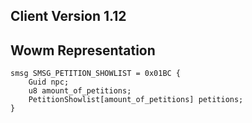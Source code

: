 ## Client Version 1.12

## Wowm Representation
```rust,ignore
smsg SMSG_PETITION_SHOWLIST = 0x01BC {
    Guid npc;    
    u8 amount_of_petitions;    
    PetitionShowlist[amount_of_petitions] petitions;    
}

```
